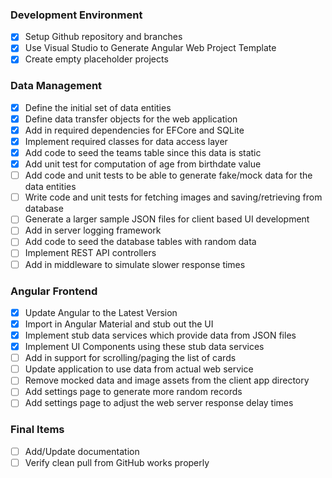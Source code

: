 ### Development Environment

- [X] Setup Github repository and branches
- [X] Use Visual Studio to Generate Angular Web Project Template
- [X] Create empty placeholder projects

### Data Management
- [X] Define the initial set of data entities 
- [X] Define data transfer objects for the web application
- [X] Add in required dependencies for EFCore and SQLite
- [X] Implement required classes for data access layer
- [X] Add code to seed the teams table since this data is static
- [X] Add unit test for computation of age from birthdate value
- [ ] Add code and unit tests to be able to generate fake/mock data for the data entities
- [ ] Write code and unit tests for fetching images and saving/retrieving from database
- [ ] Generate a larger sample JSON files for client based UI development
- [ ] Add in server logging framework
- [ ] Add code to seed the database tables with random data
- [ ] Implement REST API controllers
- [ ] Add in middleware to simulate slower response times

### Angular Frontend

- [X] Update Angular to the Latest Version
- [X] Import in Angular Material and stub out the UI
- [X] Implement stub data services which provide data from JSON files
- [X] Implement UI Components using these stub data services
- [ ] Add in support for scrolling/paging the list of cards
- [ ] Update application to use data from actual web service
- [ ] Remove mocked data and image assets from the client app directory
- [ ] Add settings page to generate more random records
- [ ] Add settings page to adjust the web server response delay times

### Final Items

- [ ] Add/Update documentation
- [ ] Verify clean pull from GitHub works properly
